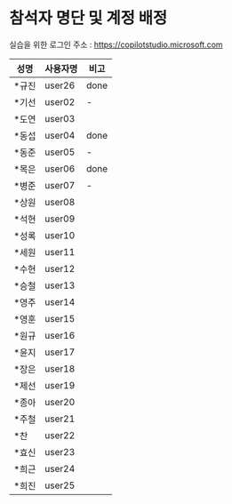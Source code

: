 # 참석자 명단 및 계정 배정

실습을 위한 로그인 주소 : https://copilotstudio.microsoft.com </br>


|성명|사용자명|비고|
|---|---|---|
|*규진|user26| done|
|*기선|user02| - |
|*도연|user03||
|*동섭|user04| done|
|*동준|user05|-|
|*목은|user06| done|
|*병준|user07|-|
|*상원|user08||
|*석현|user09||
|*성록|user10||
|*세원|user11||
|*수현|user12 ||
|*승철|user13||
|*영주|user14||
|*영훈|user15||
|*원규|user16||
|*윤지|user17||
|*장은|user18||
|*제선|user19||
|*종아|user20||
|*주철|user21||
|*찬|user22||
|*효신|user23||
|*희근|user24||
|*희진|user25||







